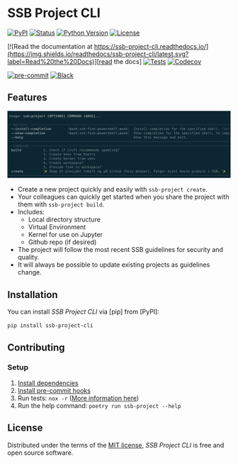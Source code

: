 # SSB Project CLI

[![PyPI](https://img.shields.io/pypi/v/ssb-project-cli.svg)][pypi status]
[![Status](https://img.shields.io/pypi/status/ssb-project-cli.svg)][pypi status]
[![Python Version](https://img.shields.io/pypi/pyversions/ssb-project-cli)][pypi status]
[![License](https://img.shields.io/pypi/l/ssb-project-cli)][license]

[![Read the documentation at https://ssb-project-cli.readthedocs.io/](https://img.shields.io/readthedocs/ssb-project-cli/latest.svg?label=Read%20the%20Docs)][read the docs]
[![Tests](https://github.com/statisticsnorway/ssb-project-cli/workflows/Tests/badge.svg)][tests]
[![Codecov](https://codecov.io/gh/statisticsnorway/ssb-project-cli/branch/main/graph/badge.svg)][codecov]

[![pre-commit](https://img.shields.io/badge/pre--commit-enabled-brightgreen?logo=pre-commit&logoColor=white)][pre-commit]
[![Black](https://img.shields.io/badge/code%20style-black-000000.svg)][black]

[pypi status]: https://pypi.org/project/ssb-project-cli/
[read the docs]: https://ssb-project-cli.readthedocs.io/
[tests]: https://github.com/statisticsnorway/ssb-project-cli/actions?workflow=Tests
[codecov]: https://app.codecov.io/gh/statisticsnorway/ssb-project-cli
[pre-commit]: https://github.com/pre-commit/pre-commit
[black]: https://github.com/psf/black

## Features

![Help text](docs/assets/cli_help_screenshot.png)

- Create a new project quickly and easily with `ssb-project create`.
- Your colleagues can quickly get started when you share the project with them with `ssb-project build`.
- Includes:
  - Local directory structure
  - Virtual Environment
  - Kernel for use on Jupyter
  - Github repo (if desired)
- The project will follow the most recent SSB guidelines for security and quality.
- It will always be possible to update existing projects as guidelines change.

## Installation

You can install _SSB Project CLI_ via [pip] from [PyPI]:

```console
pip install ssb-project-cli
```

## Contributing

### Setup

1. [Install dependencies](https://cookiecutter-hypermodern-python.readthedocs.io/en/latest/guide.html#installation)
1. [Install pre-commit hooks](https://cookiecutter-hypermodern-python.readthedocs.io/en/latest/guide.html#running-pre-commit-from-git)
1. Run tests: `nox -r` ([More information here](https://cookiecutter-hypermodern-python.readthedocs.io/en/latest/guide.html#using-nox))
1. Run the help command: `poetry run ssb-project --help`

## License

Distributed under the terms of the [MIT license][license],
_SSB Project CLI_ is free and open source software.

<!-- github-only -->

[license]: https://github.com/statisticsnorway/ssb-project-cli/blob/main/LICENSE

